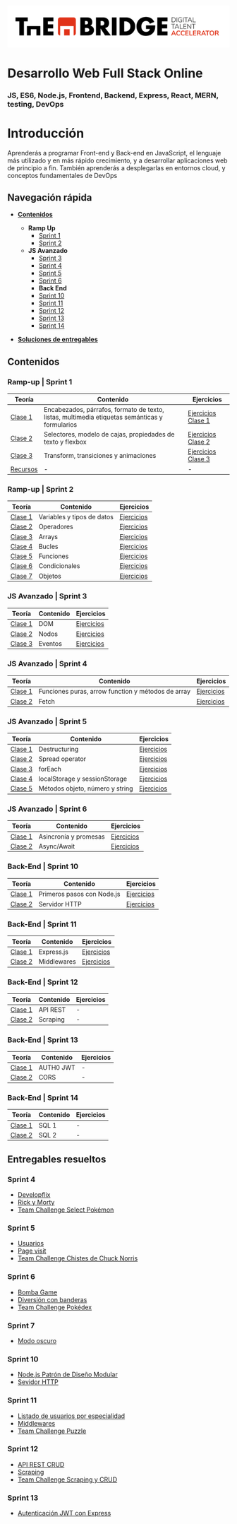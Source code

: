 ![logotipo de The Bridge](./img/logo.png "logotipo de The Bridge")

# Desarrollo Web Full Stack Online

### JS, ES6, Node.js, Frontend, Backend, Express, React, MERN, testing, DevOps

# Introducción

Aprenderás a programar Front-end y Back-end en JavaScript, el lenguaje más utilizado y en más rápido crecimiento, y a desarrollar aplicaciones web de principio a fin. También aprenderás a desplegarlas en entornos cloud, y conceptos fundamentales de DevOps

## Navegación rápida

- [**Contenidos**](#contenidos)

  - **Ramp Up**
    - [Sprint 1](#ramp-up--sprint-1)
    - [Sprint 2](#ramp-up--sprint-2)
  - **JS Avanzado**
    - [Sprint 3](#js-avanzado--sprint-3)
    - [Sprint 4](#js-avanzado--sprint-4)
    - [Sprint 5](#js-avanzado--sprint-5)
    - [Sprint 6](#js-avanzado--sprint-6)
    - **Back End**
    - [Sprint 10](#back-end--sprint-10)
    - [Sprint 11](#back-end--sprint-11)
    - [Sprint 12](#back-end--sprint-12)
    - [Sprint 13](#back-end--sprint-13)
    - [Sprint 14](#back-end--sprint-14)

- [**Soluciones de entregables**](#entregables-resueltos)

## Contenidos

### Ramp-up | Sprint 1

| Teoría                           | Contenido                                                                                      | Ejercicios                                           |
| -------------------------------- | ---------------------------------------------------------------------------------------------- | ---------------------------------------------------- |
| [Clase 1](RAMPUP/html/clase1.md) | Encabezados, párrafos, formato de texto, listas, multimedia etiquetas semánticas y formularios | [Ejercicios Clase 1](RAMPUP/html/ejercicios.md)      |
| [Clase 2](RAMPUP/css/clase1.md)  | Selectores, modelo de cajas, propiedades de texto y flexbox                                    | [Ejercicios Clase 2](RAMPUP/css/ejerciciosClase1.md) |
| [Clase 3](RAMPUP/css/clase2.md)  | Transform, transiciones y animaciones                                                          | [Ejercicios Clase 3](RAMPUP/css/ejerciciosClase2.md) |
| [Recursos](RAMPUP/recursos.md)   | -                                                                                              | -                                                    |

### Ramp-up | Sprint 2

| Teoría                                | Contenido                  | Ejercicios                                          |
| ------------------------------------- | -------------------------- | --------------------------------------------------- |
| [Clase 1](RAMPUP/js/clases/clase1.md) | Variables y tipos de datos | [Ejercicios](RAMPUP/js/ejercicios/ejerciciosJs1.md) |
| [Clase 2](RAMPUP/js/clases/clase2.md) | Operadores                 | [Ejercicios](RAMPUP/js/ejercicios/ejerciciosJs1.md) |
| [Clase 3](RAMPUP/js/clases/clase3.md) | Arrays                     | [Ejercicios](RAMPUP/js/ejercicios/ejerciciosJs1.md) |
| [Clase 4](RAMPUP/js/clases/clase4.md) | Bucles                     | [Ejercicios](RAMPUP/js/ejercicios/ejerciciosJs1.md) |
| [Clase 5](RAMPUP/js/clases/clase5.md) | Funciones                  | [Ejercicios](RAMPUP/js/ejercicios/ejerciciosJs1.md) |
| [Clase 6](RAMPUP/js/clases/clase6.md) | Condicionales              | [Ejercicios](RAMPUP/js/ejercicios/ejerciciosJs2.md) |
| [Clase 7](RAMPUP/js/clases/clase7.md) | Objetos                    | [Ejercicios](RAMPUP/js/ejercicios/ejerciciosJs2.md) |

### JS Avanzado | Sprint 3

| Teoría                                    | Contenido | Ejercicios                                                 |
| ----------------------------------------- | --------- | ---------------------------------------------------------- |
| [Clase 1](JSAdv/clases/sprint3/clase1.md) | DOM       | [Ejercicios](JSAdv/ejercicios/sprint3/ejerciciosJsAdv1.md) |
| [Clase 2](JSAdv/clases/sprint3/clase2.md) | Nodos     | [Ejercicios](JSAdv/ejercicios/sprint3/ejerciciosJsAdv1.md) |
| [Clase 3](JSAdv/clases/sprint3/clase3.md) | Eventos   | [Ejercicios](JSAdv/ejercicios/sprint3/ejerciciosJsAdv1.md) |

### JS Avanzado | Sprint 4

| Teoría                                    | Contenido                                          | Ejercicios                                                 |
| ----------------------------------------- | -------------------------------------------------- | ---------------------------------------------------------- |
| [Clase 1](JSAdv/clases/sprint4/clase1.md) | Funciones puras, arrow function y métodos de array | [Ejercicios](JSAdv/ejercicios/sprint4/ejerciciosJsAdv2.md) |
| [Clase 2](JSAdv/clases/sprint4/clase2.md) | Fetch                                              | [Ejercicios](JSAdv/ejercicios/sprint4/ejerciciosJsAdv2.md) |

### JS Avanzado | Sprint 5

| Teoría                                    | Contenido                       | Ejercicios                                                 |
| ----------------------------------------- | ------------------------------- | ---------------------------------------------------------- |
| [Clase 1](JSAdv/clases/sprint5/clase1.md) | Destructuring                   | [Ejercicios](JSAdv/ejercicios/sprint5/ejerciciosJsAdv3.md) |
| [Clase 2](JSAdv/clases/sprint5/clase2.md) | Spread operator                 | [Ejercicios](JSAdv/ejercicios/sprint5/ejerciciosJsAdv3.md) |
| [Clase 3](JSAdv/clases/sprint5/clase3.md) | forEach                         | [Ejercicios](JSAdv/ejercicios/sprint5/ejerciciosJsAdv3.md) |
| [Clase 4](JSAdv/clases/sprint5/clase4.md) | localStorage y sessionStorage   | [Ejercicios](JSAdv/ejercicios/sprint5/ejerciciosJsAdv3.md) |
| [Clase 5](JSAdv/clases/sprint5/clase5.md) | Métodos objeto, número y string | [Ejercicios](JSAdv/ejercicios/sprint5/ejerciciosJsAdv3.md) |

### JS Avanzado | Sprint 6

| Teoría                                    | Contenido             | Ejercicios                                                 |
| ----------------------------------------- | --------------------- | ---------------------------------------------------------- |
| [Clase 1](JSAdv/clases/sprint6/clase1.md) | Asincronía y promesas | [Ejercicios](JSAdv/ejercicios/sprint6/ejerciciosJsAdv4.md) |
| [Clase 2](JSAdv/clases/sprint6/clase2.md) | Async/Await           | [Ejercicios](JSAdv/ejercicios/sprint6/ejerciciosJsAdv4.md) |

### Back-End | Sprint 10

| Teoría                                       | Contenido                  | Ejercicios                                                   |
| -------------------------------------------- | -------------------------- | ------------------------------------------------------------ |
| [Clase 1](BackEnd/clases/sprint10/clase1.md) | Primeros pasos con Node.js | [Ejercicios](BackEnd/ejercicios/sprint10/ejerciciosBack1.md) |
| [Clase 2](BackEnd/clases/sprint10/clase2.md) | Servidor HTTP              | [Ejercicios](BackEnd/ejercicios/sprint10/ejerciciosBack1.md) |

### Back-End | Sprint 11

| Teoría                                       | Contenido   | Ejercicios                                                   |
| -------------------------------------------- | ----------- | ------------------------------------------------------------ |
| [Clase 1](BackEnd/clases/sprint11/clase1.md) | Express.js  | [Ejercicios](BackEnd/ejercicios/sprint11/ejerciciosBack1.md) |
| [Clase 2](BackEnd/clases/sprint11/clase2.md) | Middlewares | [Ejercicios](BackEnd/ejercicios/sprint11/ejerciciosBack1.md) |

### Back-End | Sprint 12

| Teoría                                       | Contenido | Ejercicios |
| -------------------------------------------- | --------- | ---------- |
| [Clase 1](BackEnd/clases/sprint12/clase1.md) | API REST  | -          |
| [Clase 2](BackEnd/clases/sprint12/clase2.md) | Scraping  | -          |

### Back-End | Sprint 13

| Teoría                                       | Contenido | Ejercicios |
| -------------------------------------------- | --------- | ---------- |
| [Clase 1](BackEnd/clases/sprint13/clase1.md) | AUTH0 JWT | -          |
| [Clase 2](BackEnd/clases/sprint13/clase2.md) | CORS      | -          |


### Back-End | Sprint 14

| Teoría                                       | Contenido | Ejercicios |
| -------------------------------------------- | --------- | ---------- |
| [Clase 1](BackEnd/clases/sprint14/clase1.md) | SQL 1     | -          |
| [Clase 2](BackEnd/clases/sprint14/clase2.md) | SQL 2     | -          |


## Entregables resueltos

### Sprint 4

- [Developflix](https://github.com/CarlosDiazGirol/developflix-resuelto)
- [Rick y Morty](https://github.com/CarlosDiazGirol/rick-and-morty-characters-resuelto)
- [Team Challenge Select Pokémon](https://github.com/CarlosDiazGirol/select-pokemon-resuelto)

### Sprint 5

- [Usuarios](https://github.com/CarlosDiazGirol/users)
- [Page visit](https://github.com/CarlosDiazGirol/pagesvisit-resolve)
- [Team Challenge Chistes de Chuck Norris](https://github.com/CarlosDiazGirol/chuckListJoke)

### Sprint 6

- [Bomba Game](https://github.com/CarlosDiazGirol/boom-resolve)
- [Diversión con banderas](https://github.com/CarlosDiazGirol/diversionconbanderas)
- [Team Challenge Pokédex](https://github.com/CarlosDiazGirol/pokedex)

### Sprint 7

- [Modo oscuro](https://github.com/CarlosDiazGirol/dark-mode)

### Sprint 10

- [Node.js Patrón de Diseño Modular](https://github.com/CarlosDiazGirol/node-os-resuelto)
- [Sevidor HTTP](https://github.com/CarlosDiazGirol/node-http-easy)

### Sprint 11

- [Listado de usuarios por especialidad](https://github.com/CarlosDiazGirol/specialities)
- [Middlewares](https://github.com/CarlosDiazGirol/express-timepass)
- [Team Challenge Puzzle](https://github.com/CarlosDiazGirol/loginpassroutes)

### Sprint 12

- [API REST CRUD](https://github.com/CarlosDiazGirol/CRUD)
- [Scraping](https://github.com/CarlosDiazGirol/scrap)
- [Team Challenge Scraping y CRUD](https://github.com/CarlosDiazGirol/scrapchallenge)

### Sprint 13

- [Autenticación JWT con Express](https://github.com/CarlosDiazGirol/bcrypt)